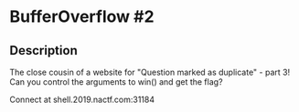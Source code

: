 # BufferOverflow #2

## Description

The close cousin of a website for "Question marked as duplicate" - part 3!
Can you control the arguments to win() and get the flag?

Connect at shell.2019.nactf.com:31184
